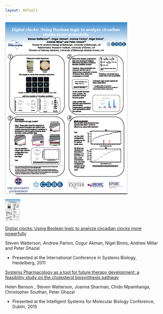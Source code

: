 ```yaml
---
layout: default
---
```


![poster1](/assets/img/Capture1.PNG)

<img src="/assets/img/Capture1.PNG" alt="drawing" width="50px"/>

[Digital clocks: Using Boolean logic to analyze circadian clocks more powerfully](http://dx.doi.org/10.6084/m9.figshare.97316)

Steven Watterson, Andrew Parton, Ozgur Akman, Nigel Binns, Andrew Millar and Peter Ghazal

* Presented at the International Conference in Systems Biology, Heidelberg, 2011 



[Systems Pharmacology as a tool for future therapy development: a feasibility study on the cholesterol biosynthesis pathway](http://dx.doi.org/10.6084/m9.figshare.97316)

Helen Benson , Steven Watterson, Joanna Sharman, Chido Mpamhanga, Christopher Southan, Peter Ghazal

* Presented at the Intelligent Systems for Molecular Biology Conference, Dublin, 2015
 

